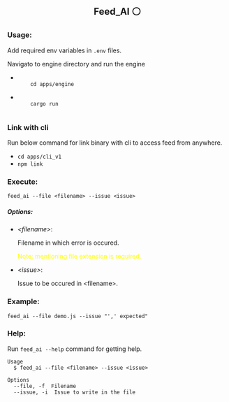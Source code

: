 <h2 align="center">Feed_AI ⚪</h2>
<h3>Usage:</h3>

<p>Add required env variables in <code>.env</code> files.</p>
<p>Navigato to engine directory and run the engine</p>

<ul>
  <li>
    <code>
    cd apps/engine
    </code>
  <br />
  </li>
  <li>
    <code>
    cargo run
    </code>
  </li>
</ul>

<h3>Link with cli</h3>

<p>Run below command for link binary with cli to access feed from anywhere.</p>

<ul>
  <li>
    <code>cd apps/cli_v1</code>
  </li>
  <li>
    <code>npm link</code>
  </li>
</ul>

<h3>Execute:</h3>

```
feed_ai --file <filename> --issue <issue>
```

<h5>Options:</h5>

<ul>
  <li><i>&lt;filename&gt;</i>:</li>
  <p class="gray">Filename in which error is occured.</p>
  <p style="color: yellow;">Note: mentioning file extension is required.</p>
  <li><i>&lt;issue&gt;</i>:</li>
  <p class="gray">Issue to be occured in &lt;filename&gt;.</p>
</ul>

<h3>Example:</h3>

```
feed_ai --file demo.js --issue "',' expected"
```

<h3>Help:</h3>

<p>Run <code>feed_ai --help</code> command for getting help.</p>

```
Usage
  $ feed_ai --file <filename> --issue <issue>

Options
  --file, -f  Filename
  --issue, -i  Issue to write in the file
```